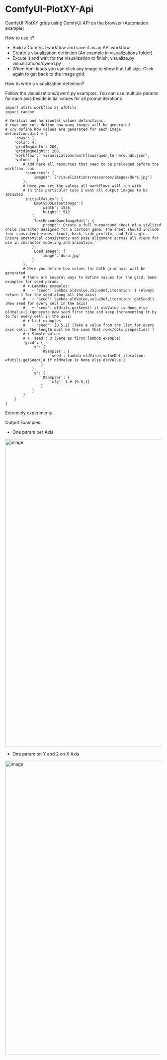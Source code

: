 # ComfyUI-PlotXY-Api
ComfyUI PlotXY grids using ComfyUI API on the browser (Automation example)

How to use it?

- Build a ComfyUI workflow and save it as an API workflow
- Create a visualization definition (An example in visualizations folder)
- Excute it and wait for the visualization to finish: visualize.py visualizations/qwen1.py
- When html loads you can click any image to show it at full size. Click again to get back to the image grid.

How to write a visualization definition?

Follow the visualizations/qwen1.py examples. You can use multiple params for each axis beside initial values for all prompt iterations

```
import utils.workflow as wfUtils
import random

# Veritcal and horizontal values definitions.
# rows and cols define how many images will be generated
# x/y define how values are generated for each image
definition:dict = {
    'rows': 1,
    'cols': 4,
    'gridImgWidth': 200,
    'gridImgHeight': 200,
    'workflow': 'visualizations/workflows/qwen_turnarounds.json',
    'values': {
        # Add here all resources that need to be preloaded before the workflow runs
        'resources': {
            'images': ['visualizations/resources/images/dora.jpg']
        },
        # Here you set the values all workflows will run with 
        # In this particular case I want all output images to be 1024x512
        'initialValues': {
            'EmptySD3LatentImage':{
                'width': 1536,
                'height': 512
            },
            'TextEncodeQwenImageEdit': {
                'prompt':'Create a full turnaround sheet of a stylized child character designed for a cartoon game. The sheet should include four consistent views: front, back, side profile, and 3/4 angle. Ensure anatomical consistency and pose alignment across all views for use in character modeling and animation.'
            },
            'Load Image': {
                'image':'dora.jpg'
            }
        },
        # Here you define how values for both grid axis will be generated
        # There are several ways to define values for the grid. Some examples for seed param:
        # + Lambdas examples: 
        #   + 'seed': lambda oldValue,valueDef,iteration: 1 (Always return 1 for the seed along all the axis)
        #   + 'seed': lambda oldValue,valueDef,iteration: getSeed() (New seed for every cell in the axis)
        #   + 'seed': wfUtils.getSeed() if oldValue is None else oldValue+2 (generate new seed first time and keep incrementing it by to for every cell in the axis)
        # + List examples
        #   + 'seed': [0.5,1] (Take a value from the list for every axis cell. The length must be the same that rows/cols properties) )
        # + Simple value:
        # + 'seed': 3 (Same as first lambda example)
        'grid': {
            'x': {
                'KSampler': {
                    'seed': lambda oldValue,valueDef,iteration: wfUtils.getSeed()# if oldValue is None else oldValue+2
                }
            },
            'y': {
                'KSampler': {
                    'cfg': 1 # [0.5,1]
                }
            }
        }
    }
}

```

Extremely experimental.

Output Examples:

+ One param per Axis
<img width="1622" height="990" alt="image" src="https://github.com/user-attachments/assets/4dde3c20-ec75-4368-a27c-c20e7b7a81e8" />

+ One param on Y and 2 on X Axis
<img width="1849" height="946" alt="image" src="https://github.com/user-attachments/assets/1106ef8a-8b21-4abb-aa7e-1c4c5f8d8d19" />
